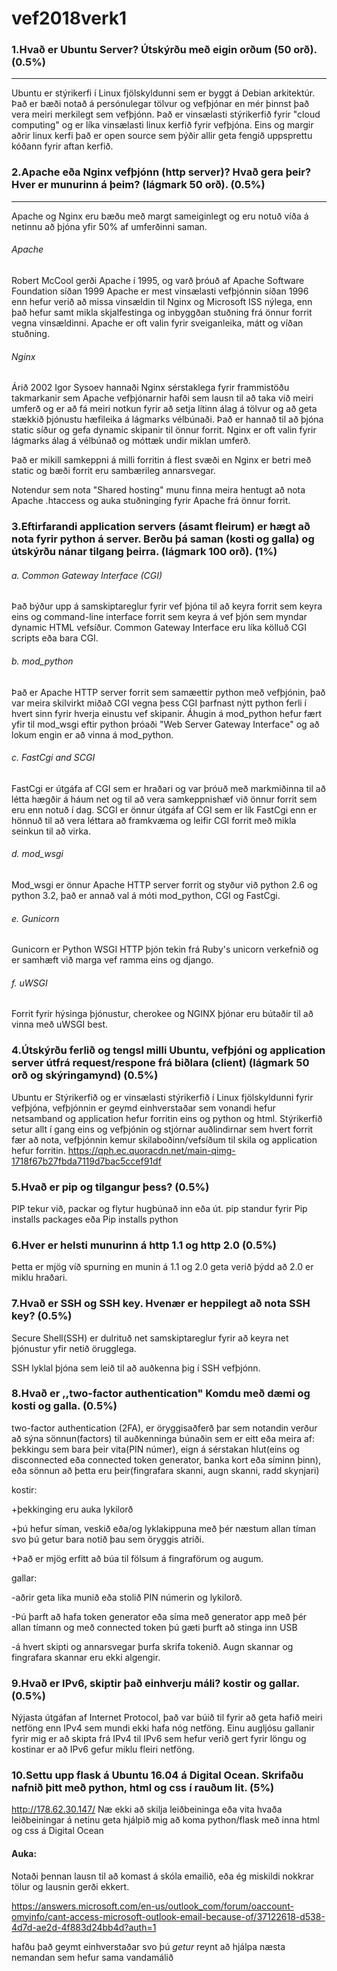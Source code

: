 # vef2018verk1

### 1.Hvað er Ubuntu Server? Útskýrðu með eigin orðum (50 orð). (0.5%)
---------
Ubuntu er stýrikerfi í Linux fjölskyldunni sem er byggt á Debian arkitektúr.
Það er bæði notað á persónulegar tölvur og vefþjónar en mér þinnst það vera meiri merkilegt sem vefþjónn.
Það er vinsælasti stýrikerfið fyrir "cloud computing" og er líka vinsælasti linux kerfið fyrir vefþjóna.
Eins og margir aðrir linux kerfi það er open source sem þýðir allir geta fengið uppsprettu kóðann fyrir aftan kerfið.
### 2.Apache eða Nginx vefþjónn (http server)? Hvað gera þeir? Hver er munurinn á þeim? (lágmark 50 orð). (0.5%)
---------
Apache og Nginx eru bæðu með margt sameiginlegt og eru notuð víða á netinnu að þjóna yfir 50% af umferðinni saman.
###### Apache
Robert McCool gerði Apache í 1995, og varð þróuð af Apache Software Foundation síðan 1999
Apache er mest vinsælasti vefþjónnin síðan 1996 enn hefur verið að missa vinsældin til Nginx og Microsoft ISS nýlega, enn það hefur samt mikla skjalfestinga og inbyggðan stuðning frá önnur forrit vegna vinsældinni.
Apache er oft valin fyrir sveiganleika, mátt og víðan stuðning.

###### Nginx
Árið 2002 Igor Sysoev hannaði Nginx sérstaklega fyrir frammistöðu takmarkanir sem Apache vefþjónarnir hafði sem lausn til að taka við meiri umferð og er að fá meiri notkun fyrir að setja lítinn álag á tölvur og að geta stækkið þjónustu hæfileika á lágmarks vélbúnaði.
Það er hannað til að þjóna static síður og gefa dynamic skipanir til önnur forrit.
Nginx er oft valin fyrir lágmarks álag á vélbúnað og móttæk undir miklan umferð.

Það er mikill samkeppni á milli forritin á flest svæði en Nginx er betri með static og bæði forrit eru sambærileg annarsvegar.

Notendur sem nota "Shared hosting" munu finna meira hentugt að nota Apache .htaccess og auka stuðninging fyrir Apache frá önnur forrit.

### 3.Eftirfarandi application servers (ásamt fleirum) er hægt að nota fyrir python á server. Berðu þá saman (kosti og galla) og útskýrðu nánar tilgang þeirra. (lágmark 100 orð). (1%)
###### a. Common Gateway Interface (CGI)
Það býður upp á samskiptareglur fyrir vef þjóna til að keyra forrit sem keyra eins og command-line interface forrit sem keyra á vef þjón sem myndar dynamic HTML vefsíður. Common Gateway Interface eru líka kölluð CGI scripts eða bara CGI.
###### b. mod_python
Það er Apache HTTP server forrit sem samæettir python með vefþjónin, það var meira skilvirkt miðað CGI vegna þess CGI þarfnast nýtt python ferli í hvert sinn fyrir hverja einustu vef skipanir.
Áhugin á mod_python hefur fært yfir til mod_wsgi eftir python þróaði "Web Server Gateway Interface" og að lokum engin er að vinna á mod_python.
###### c. FastCgi and SCGI
FastCgi er útgáfa af CGI sem er hraðari og var þróuð með markmiðinna til að létta hægðir á háum net og til að vera samkeppnishæf við önnur forrit sem eru enn notuð í dag.
SCGI er önnur útgáfa af CGI sem er lík FastCgi enn er hönnuð til að vera léttara að framkvæma og leifir CGI forrit með mikla seinkun til að virka.
###### d. mod_wsgi
Mod_wsgi er önnur Apache HTTP server forrit og styður við python 2.6 og python 3.2, það er annað val á móti mod_python, CGI og FastCgi.
###### e. Gunicorn
Gunicorn er Python WSGI HTTP þjón tekin frá Ruby's unicorn verkefnið og er samhæft við marga vef ramma eins og django.
###### f. uWSGI
Forrit fyrir hýsinga þjónustur, cherokee og NGINX þjónar eru bútaðir til að vinna með uWSGI best.

### 4.Útskýrðu ferlið og tengsl milli Ubuntu, vefþjóni og application server útfrá request/respone frá biðlara (client) (lágmark 50 orð og skýringamynd) (0.5%)
Ubuntu er Stýrikerfið og er vinsælasti stýrikerfið í Linux fjölskyldunni fyrir vefþjóna, vefþjónnin er geymd einhverstaðar sem vonandi hefur netsamband og application hefur forritin eins og python og html. 
Stýrikerfið setur allt í gang eins og vefþjónin og stjórnar auðlindirnar sem hvert forrit fær að nota, vefþjónnin kemur skilaboðinn/vefsíðum til skila og application hefur forritin.
https://qph.ec.quoracdn.net/main-qimg-1718f67b27fbda7119d7bac5ccef91df
### 5.Hvað er pip og tilgangur þess? (0.5%)
PIP tekur við, packar og flytur hugbúnað inn eða út.
pip standur fyrir Pip installs packages eða Pip installs python
### 6.Hver er helsti munurinn á http 1.1 og http 2.0 (0.5%)
Þetta er mjög víð spurning en munin á 1.1 og 2.0 geta verið þýdd að 2.0 er miklu hraðari.

### 7.Hvað er SSH og SSH key. Hvenær er heppilegt að nota SSH key? (0.5%)
Secure Shell(SSH) er dulrituð net samskiptareglur fyrir að keyra net þjónustur yfir netið örugglega.

SSH lyklal þjóna sem leið til að auðkenna þig í SSH vefþjónn.
### 8.Hvað er ,,two-factor authentication" Komdu með dæmi og kosti og galla. (0.5%)
two-factor authentication (2FA), er öryggisaðferð þar sem notandin verður að sýna sönnun(factors) til auðkenninga búnaðin sem er eitt eða meira af: þekkingu sem bara þeir vita(PIN númer), eign á sérstakan hlut(eins og disconnected eða connected token generator, banka kort eða síminn þinn), eða sönnun að þetta eru þeir(fingrafara skanni, augn skanni, radd skynjari)

kostir:

+þekkinging eru auka lykilorð

+þú hefur síman, veskið eða/og lyklakippuna með þér næstum allan tíman svo þú getur bara notið þau sem öryggis atriði.

+Það er mjög erfitt að búa til fölsum á fingraförum og augum.

gallar:

-aðrir geta líka munið eða stolið PIN númerin og lykilorð.

-Þú þarft að hafa token generator eða síma með generator app með þér allan tímann og með connected token þú gæti þurft að stinga inn USB

-á hvert skipti og annarsvegar þurfa skrifa tokenið.
Augn skannar og fingrafara skannar eru ekki algengir.
### 9.Hvað er IPv6, skiptir það einhverju máli? kostir og gallar. (0.5%)
Nýjasta útgáfan af Internet Protocol, það var búið til fyrir að geta hafið meiri netföng enn IPv4 sem mundi ekki hafa nóg netföng.
Einu augljósu gallanir fyrir mig er að skipta frá IPv4 til IPv6 sem hefur verið gert fyrir löngu og kostinar er að IPv6 gefur miklu fleiri netföng.

### 10.Settu upp flask á Ubuntu 16.04 á Digital Ocean. Skrifaðu nafnið þitt með python, html og css í rauðum lit. (5%)
http://178.62.30.147/
Næ ekki að skilja leiðbeininga eða vita hvaða leiðbeiningar á netinu geta hjálpið mig að koma python/flask með inna html og css á Digital Ocean

#### Auka:
Notaði þennan lausn til að komast á skóla emailið, eða ég miskildi nokkrar tölur og lausnin gerði ekkert.

https://answers.microsoft.com/en-us/outlook_com/forum/oaccount-omyinfo/cant-access-microsoft-outlook-email-because-of/37122618-d538-4d7d-ae2d-4f883d24bb4d?auth=1

hafðu það geymt einhverstaðar svo þú *getur* reynt að hjálpa næsta nemandan sem hefur sama vandamálið
